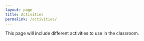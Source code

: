 ```yaml
---
layout: page
title: Activities
permalink: /activities/
---
```


This page will include different activities to use in the classroom.